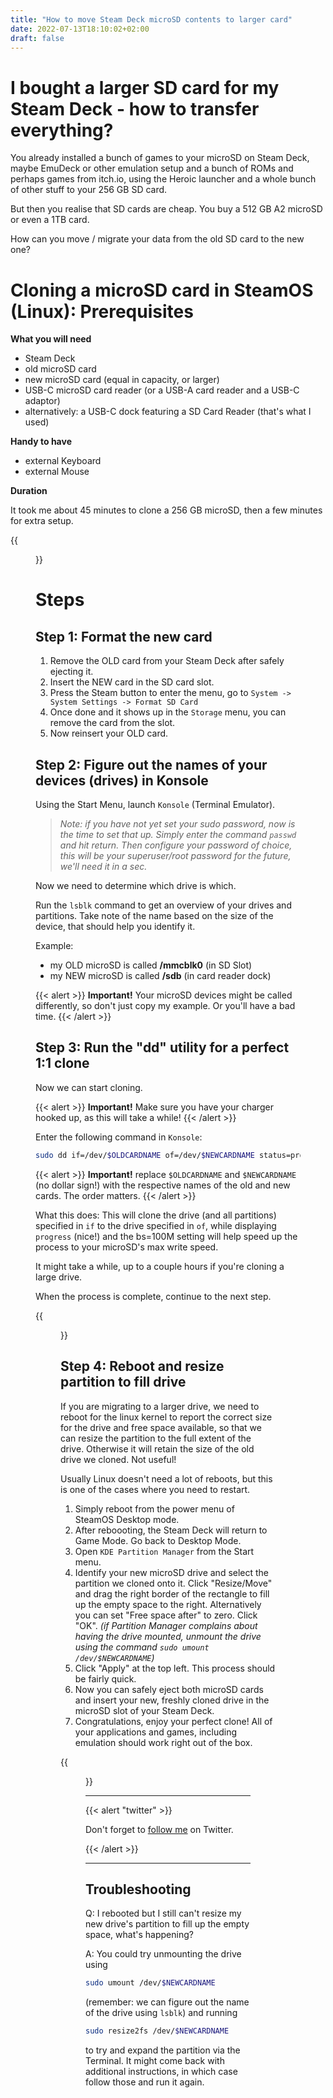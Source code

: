 ```yaml
---
title: "How to move Steam Deck microSD contents to larger card"
date: 2022-07-13T18:10:02+02:00
draft: false
---
```


# I bought a larger SD card for my Steam Deck - how to transfer everything?

You already installed a bunch of games to your microSD on Steam Deck, maybe EmuDeck or other emulation setup and a bunch of ROMs and perhaps games from itch.io, using the Heroic launcher and a whole bunch of other stuff to your 256 GB SD card.

But then you realise that SD cards are cheap. You buy a 512 GB A2 microSD or even a 1TB card.

How can you move / migrate your data from the old SD card to the new one?

# Cloning a microSD card in SteamOS (Linux): Prerequisites

**What you will need**

- Steam Deck
- old microSD card
- new microSD card (equal in capacity, or larger)
- USB-C microSD card reader (or a USB-A card reader and a USB-C adaptor)
- alternatively: a USB-C dock featuring a SD Card Reader (that's what I used)

**Handy to have**
- external Keyboard
- external Mouse

**Duration**

It took me about 45 minutes to clone a 256 GB microSD, then a few minutes for extra setup.

{{<figure
    src="steam-deck-konsole-dd-tool-clone-microsd-progress.jpg"
    alt="Steam Deck cloning old microSD to larger microSD Drive using DD Tool in Desktop Mode"
    caption="cloning in progress"
    href="steam-deck-konsole-dd-tool-clone-microsd-progress.jpg"
    >}}


# Steps

## Step 1: Format the new card

1. Remove the OLD card from your Steam Deck after safely ejecting it.
2. Insert the NEW card in the SD card slot.
3. Press the Steam button to enter the menu, go to `System -> System Settings -> Format SD Card`
4. Once done and it shows up in the `Storage` menu, you can remove the card from the slot.
5. Now reinsert your OLD card.

## Step 2: Figure out the names of your devices (drives) in Konsole

Using the Start Menu, launch `Konsole` (Terminal Emulator).

> *Note: if you have not yet set your sudo password, now is the time to set that up. Simply enter the command `passwd` and hit return. Then configure your password of choice, this will be your superuser/root password for the future, we'll need it in a sec.*

Now we need to determine which drive is which.

Run the `lsblk` command to get an overview of your drives and partitions. Take note of the name based on the size of the device, that should help you identify it.

Example:

- my OLD microSD is called **/mmcblk0** (in SD Slot)
- my NEW microSD is called **/sdb** (in card reader dock)

{{< alert >}}
**Important!** Your microSD devices might be called differently, so don't just copy my example. Or you'll have a bad time.
{{< /alert >}}

## Step 3: Run the "dd" utility for a perfect 1:1 clone

Now we can start cloning.

{{< alert >}}
**Important!** Make sure you have your charger hooked up, as this will take a while!
{{< /alert >}}

Enter the following command in `Konsole`:

```bash
sudo dd if=/dev/$OLDCARDNAME of=/dev/$NEWCARDNAME status=progress bs=100M
```

{{< alert >}}
**Important!** replace `$OLDCARDNAME` and `$NEWCARDNAME` (no dollar sign!) with the respective names of the old and new cards. The order matters.
{{< /alert >}}


What this does: This will clone the drive (and all partitions) specified in `if` to the drive specified in `of`, while displaying `progress` (nice!) and the bs=100M setting will help speed up the process to your microSD's max write speed.

It might take a while, up to a couple hours if you're cloning a large drive.

When the process is complete, continue to the next step.

{{<figure
    src="identify_partition.png"
    alt="Steam Deck cloning old microSD to larger microSD Drive using DD Tool in Desktop Mode"
    caption="cloning in progress"
    href="identify_partition.png"
    >}}

## Step 4: Reboot and resize partition to fill drive

If you are migrating to a larger drive, we need to reboot for the linux kernel to report the correct size for the drive and free space available, so that we can resize the partition to the full extent of the drive. Otherwise it will retain the size of the old drive we cloned. Not useful!

Usually Linux doesn't need a lot of reboots, but this is one of the cases where you need to restart.

1. Simply reboot from the power menu of SteamOS Desktop mode.
2. After reboooting, the Steam Deck will return to Game Mode. Go back to Desktop Mode.
3. Open `KDE Partition Manager` from the Start menu. 
4. Identify your new microSD drive and select the partition we cloned onto it. Click "Resize/Move" and drag the right border of the rectangle to fill up the empty space to the right. Alternatively you can set "Free space after" to zero. Click "OK". *(if Partition Manager complains about having the drive mounted, unmount the drive using the command `sudo umount /dev/$NEWCARDNAME`)*
5. Click "Apply" at the top left. This process should be fairly quick.
6. Now you can safely eject both microSD cards and insert your new, freshly cloned drive in the microSD slot of your Steam Deck.
7. Congratulations, enjoy your perfect clone! All of your applications and games, including emulation should work right out of the box.

{{<figure
    src="resize_partition_after_reboot.png"
    alt="Steam Deck cloning old microSD to larger microSD Drive using DD Tool in Desktop Mode"
    caption="cloning in progress"
    href="resize_partition_after_reboot.png"
    >}}

---

{{< alert "twitter" >}}

Don't forget to [follow me](https://twitter.com/handheldquest) on Twitter.

{{< /alert >}}


---

## Troubleshooting

Q: I rebooted but I still can't resize my new drive's partition to fill up the empty space, what's happening?

A: You could try unmounting the drive using
```bash
sudo umount /dev/$NEWCARDNAME
```
(remember: we can figure out the name of the drive using `lsblk`) and running

```bash
sudo resize2fs /dev/$NEWCARDNAME
```
to try and expand the partition via the Terminal. It might come back with additional instructions, in which case follow those and run it again.